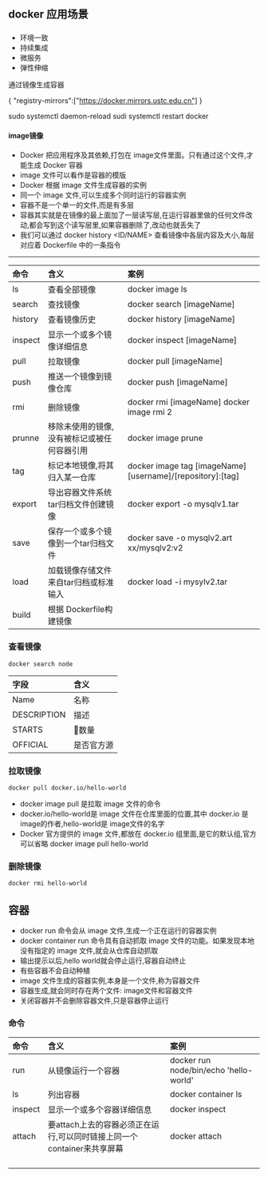 ## docker 应用场景

###
- 环境一致
- 持续集成
- 微服务
- 弹性伸缩

通过镜像生成容器


{
    "registry-mirrors":["https://docker.mirrors.ustc.edu.cn"]
}

sudo systemctl daemon-reload
sudi systemctl restart docker



#### image镜像

- Docker 把应用程序及其依赖,打包在 image文件里面。只有通过这个文件,才能生成 Docker 容器
- image 文件可以看作是容器的模版
- Docker 根据 image 文件生成容器的实例
- 同一个 image 文件,可以生成多个同时运行的容器实例
- 容器不是一个单一的文件,而是有多层
- 容器其实就是在镜像的最上面加了一层读写层,在运行容器里做的任何文件改动,都会写到这个读写层里,如果容器删除了,改动也就丢失了
- 我们可以通过 docker history <ID/NAME> 查看镜像中各层内容及大小,每层对应着 Dockerfile 中的一条指令

-------

|命令|含义|案例|
|:--|:--|:--|
|ls|查看全部镜像|docker image ls
|search|查找镜像|docker search [imageName]
|history|查看镜像历史|docker history [imageName]
|inspect|显示一个或多个镜像详细信息|docker inspect [imageName]
|pull|拉取镜像|docker pull [imageName]
|push|推送一个镜像到镜像仓库|docker push [imageName]
|rmi|删除镜像|docker rmi [imageName] docker image rmi 2
|prunne|移除未使用的镜像,没有被标记或被任何容器引用|docker image prune
|tag|标记本地镜像,将其归入某一仓库|docker image tag [imageName][username]/[repository]:[tag]
|export|导出容器文件系统tar归档文件创建镜像|docker export -o mysqlv1.tar
|save|保存一个或多个镜像到一个tar归档文件|docker save -o mysqlv2.art xx/mysqlv2:v2
|load|加载镜像存储文件来自tar归档或标准输入|docker load -i mysylv2.tar
|build|根据 Dockerfile构建镜像|

### 查看镜像
```
docker search node
```
|字段|含义
|:--|:--
|Name|名称
|DESCRIPTION|描述
|STARTS|🌟数量
|OFFICIAL|是否官方源

### 拉取镜像
```
docker pull docker.io/hello-world 
```
- docker image pull 是拉取 image 文件的命令
- docker.io/hello-world是 image 文件在仓库里面的位置,其中 docker.io 是 image的作者,hello-world是 image文件的名字
- Docker 官方提供的 image 文件,都放在 docker.io 组里面,是它的默认组,官方可以省略 docker image pull hello-world

### 删除镜像
```
docker rmi hello-world
```


## 容器

- docker run 命令会从 image 文件,生成一个正在运行的容器实例
- docker container run 命令具有自动抓取 image 文件的功能。如果发现本地没有指定的 image 文件,就会从仓库自动抓取
- 输出提示以后,hello world就会停止运行,容器自动终止
- 有些容器不会自动种植
- image 文件生成的容器实例,本身是一个文件,称为容器文件
- 容器生成,就会同时存在两个文件: image文件和容器文件
- 关闭容器并不会删除容器文件,只是容器停止运行

### 命令

|命令|含义|案例
|:--|:--|:--
|run|从镜像运行一个容器|docker run node/bin/echo 'hello-world'
|ls|列出容器|docker container ls
|inspect|显示一个或多个容器详细信息|docker inspect
|attach|要attach上去的容器必须正在运行,可以同时链接上同一个container来共享屏幕|docker attach
|||
|||
|||
|||